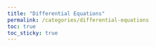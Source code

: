 ```yaml
---
title: "Differential Equations"
permalink: /categories/differential-equations
toc: true
toc_sticky: true
---
```


<br>